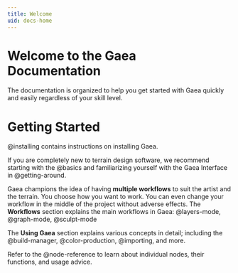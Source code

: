 ```yaml
---
title: Welcome
uid: docs-home
---
```


# Welcome to the Gaea Documentation

The documentation is organized to help you get started with Gaea quickly and easily regardless of your skill level.

# Getting Started

@installing contains instructions on installing Gaea.

If you are completely new to terrain design software, we recommend starting with the @basics and familiarizing yourself with the Gaea Interface in @getting-around.

Gaea champions the idea of having **multiple workflows** to suit the artist and the terrain. You choose how you want to work. You can even change your workflow in the middle of the project without adverse effects. The **Workflows** section explains the main workflows in Gaea: @layers-mode, @graph-mode, @sculpt-mode

The **Using Gaea** section explains various concepts in detail; including the @build-manager, @color-production, @importing, and more.

Refer to the @node-reference to learn about individual nodes, their functions, and usage advice. 
